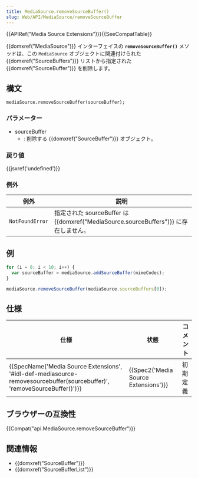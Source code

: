 ```yaml
---
title: MediaSource.removeSourceBuffer()
slug: Web/API/MediaSource/removeSourceBuffer
---
```


{{APIRef("Media Source Extensions")}}{{SeeCompatTable}}

{{domxref("MediaSource")}} インターフェイスの **`removeSourceBuffer()`** メソッドは、この `MediaSource` オブジェクトに関連付けられた {{domxref("SourceBuffers")}} リストから指定された {{domxref("SourceBuffer")}} を削除します。

## 構文

```
mediaSource.removeSourceBuffer(sourceBuffer);
```

### パラメーター

- sourceBuffer
  - : 削除する {{domxref("SourceBuffer")}} オブジェクト。

### 戻り値

{{jsxref('undefined')}}

### 例外

| 例外            | 説明                                                                                             |
| --------------- | ------------------------------------------------------------------------------------------------ |
| `NotFoundError` | 指定された sourceBuffer は {{domxref("MediaSource.sourceBuffers")}} に存在しません。 |

## 例

```js
for (i = 0; i < 10; i++) {
  var sourceBuffer = mediaSource.addSourceBuffer(mimeCodec);
}

mediaSource.removeSourceBuffer(mediaSource.sourceBuffers[0]);
```

## 仕様

| 仕様                                                                                                                                                             | 状態                                             | コメント |
| ---------------------------------------------------------------------------------------------------------------------------------------------------------------- | ------------------------------------------------ | -------- |
| {{SpecName('Media Source Extensions', '#idl-def-mediasource-removesourcebuffer(sourcebuffer)', 'removeSourceBuffer()')}} | {{Spec2('Media Source Extensions')}} | 初期定義 |

## ブラウザーの互換性

{{Compat("api.MediaSource.removeSourceBuffer")}}

## 関連情報

- {{domxref("SourceBuffer")}}
- {{domxref("SourceBufferList")}}
